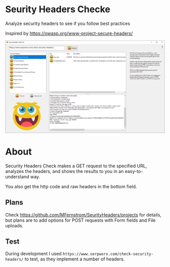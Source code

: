 # Seurity Headers Checke
Analyze security headers to see if you follow best practices

Inspired by https://owasp.org/www-project-secure-headers/

<img src="screenshot.png">

# About
Security Headers Check makes a GET request to the specified URL, analyzes the headers, and shows the results to you in an easy-to-understand way.

You also get the http code and raw headers in the bottom field.

## Plans
Check https://github.com/MFernstrom/SeurityHeaders/projects for details, but plans are to add options for POST requests with Form fields and File uploads.

## Test
During development I used `https://www.serpworx.com/check-security-headers/` to test, as they implement a number of headers.
